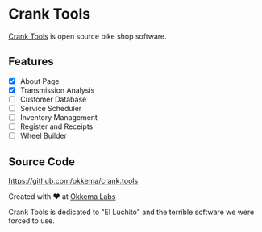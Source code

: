 # Crank Tools

[Crank Tools](https://crank.tools) is open source bike shop software.

## Features

- [x] About Page
- [x] Transmission Analysis
- [ ] Customer Database
- [ ] Service Scheduler
- [ ] Inventory Management
- [ ] Register and Receipts
- [ ] Wheel Builder

## Source Code

https://github.com/okkema/crank.tools

Created with :heart: at [Okkema Labs](https://okkkema.org)

Crank Tools is dedicated to "El Luchito" and the terrible software we were forced to use.
